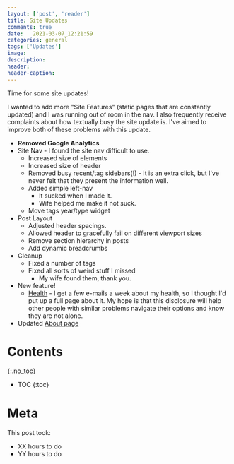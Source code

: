 ```yaml
---
layout: ['post', 'reader']
title: Site Updates
comments: true
date:   2021-03-07_12:21:59 
categories: general
tags: ['Updates']
image:
description:
header:
header-caption:
---
```


Time for some site updates!

I wanted to add more "Site Features" (static pages that are constantly updated) and I was running out of room in the nav. I also frequently receive complaints about how textually busy the site update is. I've aimed to improve both of these problems with this update.

* **Removed Google Analytics**
* Site Nav - I found the site nav difficult to use.
  * Increased size of elements
  * Increased size of header
  * Removed busy recent/tag sidebars(!) - It is an extra click, but I've never felt that they present the information well.
  * Added simple left-nav
    * It sucked when I made it.
    * Wife helped me make it not suck.
  * Move tags year/type widget
* Post Layout
  * Adjusted header spacings.
  * Allowed header to gracefully fail on different viewport sizes
  * Remove section hierarchy in posts
  * Add dynamic breadcrumbs
* Cleanup
  * Fixed a number of tags
  * Fixed all sorts of weird stuff I missed
    * My wife found them, thank you.
* New feature!
  * [Health](/Health.html) - I get a few e-mails a week about my health, so I thought I'd put up a full page about it. My hope is that this disclosure will help other people with similar problems navigate their options and know they are not alone.
* Updated [About page](/about/)


<!--more-->


# Contents
{:.no_toc}
* TOC
{:toc}

# Meta

This post took:

* XX hours to do
* YY hours to do
